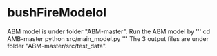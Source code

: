 # bushFireModelol

ABM model is under folder "ABM-master". Run the ABM model by
'''
cd AMB-master
python src/main_model.py
'''
The 3 output files are under folder "ABM-master/src/test_data". 